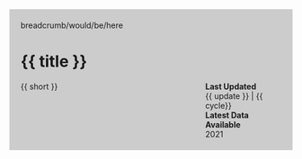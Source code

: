 <style>
  .collection-hero{
    background: #cccccc;
    padding: 20px;
    margin: 0;
  }
@media screen and (min-width: 800px){
   .hero-body{
    display: flex;
    width: 100%;
    flex-flow: space-between;
  }
  .summary {
    width: 80%;
  }
  .summary > p{
    max-width: 500px;
    margin: 0;
    padding:0;
  }
  .stats {

    align-self: flex-end;
  }

}
</style>
<div class="collection-hero">
  <div class="grid-container">
  breadcrumb/would/be/here
  <h1>{{ title }} </h1>
    <div class="hero-body">
      <div class="summary"><p> {{ short }}</p> </div>
      <div class="stats">
        <b>Last Updated</b><br />
        {{ update }} | {{ cycle}}<br />
        <b>Latest Data Available</b><br />
        2021<br />
      </div>
    </div>
  </div>
</div>